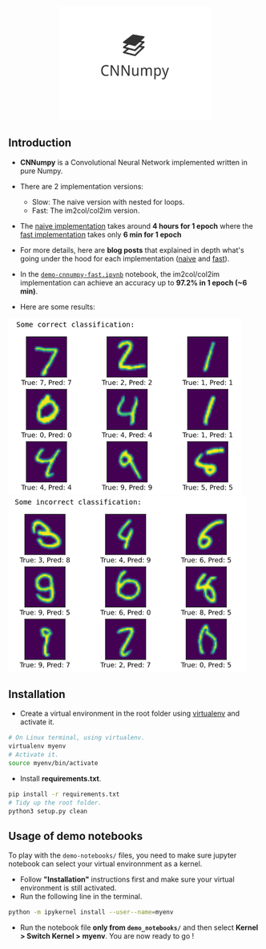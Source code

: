 <img src="./img/logo.png" hspace="20%" width="60%">

## Introduction

- **CNNumpy** is a Convolutional Neural Network implemented written in pure Numpy.
- There are 2 implementation versions:
    - Slow: The naive version with nested for loops.
    - Fast: The im2col/col2im version.

- The [naive implementation][naive-implementation] takes around **4 hours for 1 epoch** where the [fast implementation][fast-implementation] takes only **6 min for 1 epoch**  

- For more details, here are **blog posts** that explained in depth what's going under the hood for each implementation ([naive][naive-blog] and [fast][fast-blog]).

- In the [`demo-cnnumpy-fast.ipynb`][demo-notebook] notebook, the im2col/col2im implementation can achieve an accuracy up to  **97.2% in 1 epoch (~6 min)**.

- Here are some results:

![](./img/correct-classification.png) ![](./img/incorrect-classification.png)


## Installation

- Create a virtual environment in the root folder using [virtualenv][virtualenv] and activate it.

```bash
# On Linux terminal, using virtualenv.
virtualenv myenv
# Activate it.
source myenv/bin/activate
```

- Install **requirements.txt**.

```bash
pip install -r requirements.txt
# Tidy up the root folder.
python3 setup.py clean
```

## Usage of demo notebooks

To play with the `demo-notebooks/` files, you need to make sure jupyter notebook can select your virtual environnment as a kernel.

- Follow **"Installation"** instructions first and make sure your virtual environment is still activated.
- Run the following line in the terminal.
```bash
python -m ipykernel install --user--name=myenv
```
- Run the notebook file **only from `demo_notebooks/`** and then select **Kernel > Switch Kernel > myenv**. You are now ready to go !

<!---
Variables with links.
-->
[naive-implementation]: https://github.com/3outeille/CNNumpy/tree/master/src/slow
[fast-implementation]: https://github.com/3outeille/CNNumpy/tree/master/src/fast
[naive-blog]: https://hackmd.io/@bouteille/ByusmjZc8
[fast-blog]: https://hackmd.io/@bouteille/B1Cmns09I
[demo-notebook]: https://github.com/3outeille/CNNumpy/blob/master/src/demo_notebooks/demo-cnnumpy-fast.ipynb
[virtualenv]: https://packaging.python.org/guides/installing-using-pip-and-virtual-environments/
